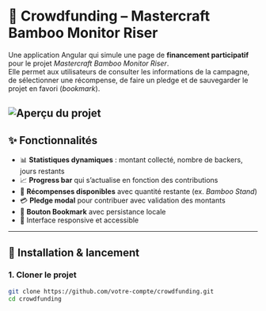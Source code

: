 # 🌱 Crowdfunding – Mastercraft Bamboo Monitor Riser

Une application Angular qui simule une page de **financement participatif** pour le projet *Mastercraft Bamboo Monitor Riser*.  
Elle permet aux utilisateurs de consulter les informations de la campagne, de sélectionner une récompense, de faire un pledge et de sauvegarder le projet en favori (*bookmark*).

![Aperçu du projet](/crowdfund.png)
---

## ✨ Fonctionnalités

- 📊 **Statistiques dynamiques** : montant collecté, nombre de backers, jours restants  
- 📈 **Progress bar** qui s’actualise en fonction des contributions  
- 🎁 **Récompenses disponibles** avec quantité restante (ex. *Bamboo Stand*)  
- 💳 **Pledge modal** pour contribuer avec validation des montants  
- 🔖 **Bouton Bookmark** avec persistance locale  
- 📱 Interface responsive et accessible  

---

## 🚀 Installation & lancement

### 1. Cloner le projet
```bash
git clone https://github.com/votre-compte/crowdfunding.git
cd crowdfunding

